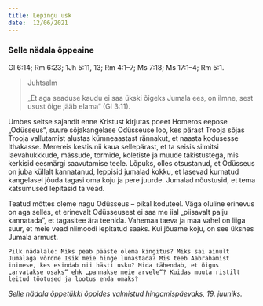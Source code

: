 ```yaml
---
title: Lepingu usk  
date:  12/06/2021  
---
```


### Selle nädala õppeaine
Gl 6:14; Rm 6:23; 1Jh 5:11, 13; Rm 4:1–7; Ms 7:18; Ms 17:1–4; Rm 5:1.

> <p>Juhtsalm</p>
> „Et aga seaduse kaudu ei saa ükski õigeks Jumala ees, on ilmne, sest usust õige jääb elama“ (Gl 3:11).

Umbes seitse sajandit enne Kristust kirjutas poeet Homeros eepose „Odüsseus“, suure sõjakangelase Odüsseuse loo, kes pärast Trooja sõjas Trooja vallutamist alustas kümneaastast rännakut, et naasta kodusesse Ithakasse. Merereis kestis nii kaua sellepärast, et ta seisis silmitsi laevahukkkude, mässude, tormide, koletiste ja muude takistustega, mis kerkisid eesmärgi saavutamise teele. Lõpuks, olles otsustanud, et Odüsseus on juba küllalt kannatanud, leppisid jumalad kokku, et lasevad kurnatud kangelasel jõuda tagasi oma koju ja pere juurde. Jumalad nõustusid, et tema katsumused lepitasid ta vead.

Teatud mõttes oleme nagu Odüsseus – pikal koduteel. Väga oluline erinevus on aga selles, et erinevalt Odüsseusest ei saa me iial „piisavalt palju kannatada“, et tagasitee ära teenida. Vahemaa taeva ja maa vahel on liiga suur, et meie vead niimoodi lepitatud saaks. Kui jõuame koju, on see üksnes Jumala armust.

`Pilk nädalale: Miks peab pääste olema kingitus? Miks sai ainult Jumalaga võrdne Isik meie hinge lunastada? Mis teeb Aabrahamist inimese, kes esindab nii hästi usku? Mida tähendab, et õigus „arvatakse osaks“ ehk „pannakse meie arvele“? Kuidas muuta ristilt leitud tõotused ja lootus enda omaks?`

_Selle nädala õppetükki õppides valmistud hingamispäevaks, 19. juuniks._
